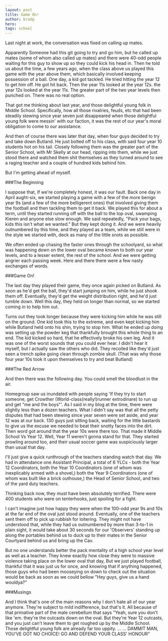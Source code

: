 ```yaml
---
layout: post
title: Game On! 
author: bradp
hero:
tags: school
---
```


Last night at work, the conversation was fixed on calling up mates.

Apparently Someone had this git going to try and go him, but he called up mates (some of whom also called up mates) and there were 40-odd people waiting for this guy to show up so they could kick his head in. Then he told us about the time, a few years ago, when the class above us played this game with the year above them, which basically involved keeping possession of a ball. One day, a kid got tackled. He tried hitting the year 12 to get him off. He got hit back. Then the year 11s looked at the year 12s. the year 12s looked at the year 11s. The greater part of the two year levels then punched on. There was no real option.

That got me thinking about last year, and those delightful young folk in Middle School. Specifically, how all those rivalries, feuds, etc that had been steadily stewing since year seven just disappeared when those delightful young folk were messin' with our faction, it was the rest of our year's moral obligation to come to our assistance. 

And then of course there was later that day, when four guys decided to try and take down Butland. He just bolted off to his class, with said four year 10 students hot on his tail. Closely following them was the greater part of the Senior School, with Mr Skelly at our head, ripping into them, while we just stood there and watched them shit themselves as they turned around to see a raging teacher and a couple of hundred kids behind him. 

But I'm getting ahead of myself.

###The Beginning

I suppose that, If we're completely honest, it was our fault. Back one day in April aught-six, we started playing a game with a few of the more benign year 9s (and a few of the more belligerent ones) that involved giving them the football and then tackling them to get it back. We played this for about a term, until they started running off with the ball to the top oval, swamping Kieren and anyone else slow enough. We said repeatedly, "Pack your bags, kids this isn't what we wanted." But they kept doing it. And we were heavily outnumbered by this time, and they played as a team, while we still were in the style we started with, deck as many of the little snots as possible.

We often ended up chasing the faster ones through the schoolyard, so what was happening down on the lower oval became known to both our year levels, and to a lesser extent, the rest of the school. And we were getting angrier each passing week. Here and there there were a few nasty exchanges of words.

###Game On!

The last day they played their game, they once again picked on Butland. As soon as he'd get the ball, they'd start jumping on him, while he just shook them off. Eventually, they'd get the weight distribution right, and he'd just tumble down. Well this day, they held on longer than normal, so we started coming in to help him out.

Turns out they took longer because they were kicking him while he was still on the ground. One kid took this to the extreme, and even kept kicking him while Butland held onto his shin, trying to stop him. What he ended up doing was setting up the powder keg that thankfully brought this whole thing to an end. The kid kicked so hard, that he effectively broke his own leg. And it was one of the worst sounds that you could ever hear. I didn't hear it myself, but I actually saw the others who did. They recoiled like they'd just seen a trench spike going clean through zombie skull. (That was why those four year 10s took it upon themselves to try and beat Butland)

###The Red Arrow

And then there was the following day. You could smell the bloodlust in the air.

Homegroup saw us inundated with people saying 'If they try to start someone, get Crowther (World-class(really!)runner extrodinare) to run up and get "me and the boys"'. As I said in my blog at the time, there were slightly less than a dozen teachers. What I didn't say was that all the petty disputes that had been stewing since year seven were set aside, and year 12 was at our back. 130 guys just sitting back, waiting for the little bastards to give us the excuse we needed to beat their snotty faces into the dirt. Then word got around that the year 10s were there too. That made it Middle School Vs Year 12. Well, Year 11 weren't gonna stand for that. They started prowling around too, and their usual soccer game was suspiciously larger than usual that day.

I'll just give a quick runthrough of the teachers standing watch that day. We had in attendance one Assistant Principal, a total of 6 YLCs - both the Year 12 Coordinators, both the Year 10 Coordinators (one of whom was inexplicably armed with a shovel,) both the Year 9 Coordinators (one of whom was built like a brick outhouse,) the Head of Senior School, and two of the yard duty teachers. 

Thinking back now, they must have been absolutely terrified. There were 400 students who were on tenterhooks, just spoiling for a fight.

I can't imagine just how happy they were when the 100-odd year 9s and 10s at the far end of the oval just stood around. Eventually, one of the teachers sent them off to pick up rubbish for loitering. They might not have understood that, while they had us outnumbered by more than 3-to-1 in plain sight, it would take about 30 seconds for our 'Observers' standing up along the portables behind us to duck up to their mates in the Senior Courtyard behind us and bring up the Cav.

But no one understands better the pack mentality of a high school year level as well as a teacher. They knew exactly how close they were to massive violence taking place on the lower oval that day, But we just played football, thankful that it was just us for once, and knowing that if anything happened, those guys who had been mooseying on down to check out the situation would be back as soon as we could bellow "Hey guys, give us a hand wouldya?"

###Musings

And I think that's one of the main reasons why I don't hate all of our year anymore. They're subject to mild indifference, but that's it. All because of that primative part of the male cerebellum that says "Yeah, sure you don't like 'em. they're the outcasts down on the oval. But they're Year 12 outcasts, and you just can't leave them to get roughed up by the Middle School. Those delightful young folk are already far too uppity. ... ... DAMMIT MAN, YOU'VE GOT NO CHOICE! GO AND DEFEND YOUR CLASS' HONOUR"